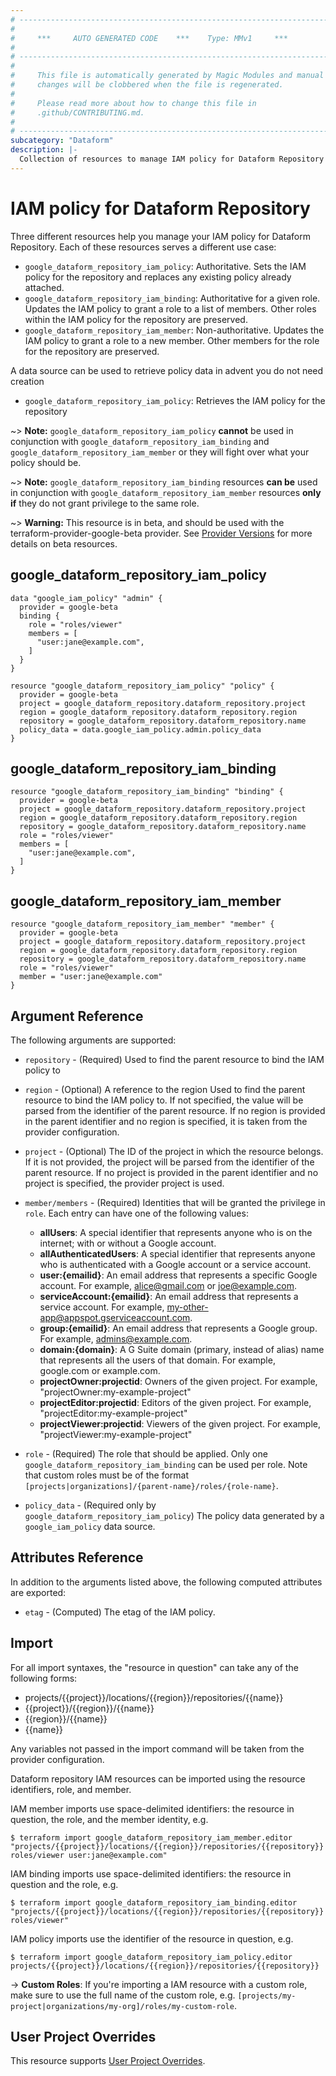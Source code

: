 ```yaml
---
# ----------------------------------------------------------------------------
#
#     ***     AUTO GENERATED CODE    ***    Type: MMv1     ***
#
# ----------------------------------------------------------------------------
#
#     This file is automatically generated by Magic Modules and manual
#     changes will be clobbered when the file is regenerated.
#
#     Please read more about how to change this file in
#     .github/CONTRIBUTING.md.
#
# ----------------------------------------------------------------------------
subcategory: "Dataform"
description: |-
  Collection of resources to manage IAM policy for Dataform Repository
---
```


# IAM policy for Dataform Repository
Three different resources help you manage your IAM policy for Dataform Repository. Each of these resources serves a different use case:

* `google_dataform_repository_iam_policy`: Authoritative. Sets the IAM policy for the repository and replaces any existing policy already attached.
* `google_dataform_repository_iam_binding`: Authoritative for a given role. Updates the IAM policy to grant a role to a list of members. Other roles within the IAM policy for the repository are preserved.
* `google_dataform_repository_iam_member`: Non-authoritative. Updates the IAM policy to grant a role to a new member. Other members for the role for the repository are preserved.

A data source can be used to retrieve policy data in advent you do not need creation

* `google_dataform_repository_iam_policy`: Retrieves the IAM policy for the repository

~> **Note:** `google_dataform_repository_iam_policy` **cannot** be used in conjunction with `google_dataform_repository_iam_binding` and `google_dataform_repository_iam_member` or they will fight over what your policy should be.

~> **Note:** `google_dataform_repository_iam_binding` resources **can be** used in conjunction with `google_dataform_repository_iam_member` resources **only if** they do not grant privilege to the same role.


~> **Warning:** This resource is in beta, and should be used with the terraform-provider-google-beta provider.
See [Provider Versions](https://terraform.io/docs/providers/google/guides/provider_versions.html) for more details on beta resources.


## google\_dataform\_repository\_iam\_policy

```hcl
data "google_iam_policy" "admin" {
  provider = google-beta
  binding {
    role = "roles/viewer"
    members = [
      "user:jane@example.com",
    ]
  }
}

resource "google_dataform_repository_iam_policy" "policy" {
  provider = google-beta
  project = google_dataform_repository.dataform_repository.project
  region = google_dataform_repository.dataform_repository.region
  repository = google_dataform_repository.dataform_repository.name
  policy_data = data.google_iam_policy.admin.policy_data
}
```

## google\_dataform\_repository\_iam\_binding

```hcl
resource "google_dataform_repository_iam_binding" "binding" {
  provider = google-beta
  project = google_dataform_repository.dataform_repository.project
  region = google_dataform_repository.dataform_repository.region
  repository = google_dataform_repository.dataform_repository.name
  role = "roles/viewer"
  members = [
    "user:jane@example.com",
  ]
}
```

## google\_dataform\_repository\_iam\_member

```hcl
resource "google_dataform_repository_iam_member" "member" {
  provider = google-beta
  project = google_dataform_repository.dataform_repository.project
  region = google_dataform_repository.dataform_repository.region
  repository = google_dataform_repository.dataform_repository.name
  role = "roles/viewer"
  member = "user:jane@example.com"
}
```


## Argument Reference

The following arguments are supported:

* `repository` - (Required) Used to find the parent resource to bind the IAM policy to
* `region` - (Optional) A reference to the region Used to find the parent resource to bind the IAM policy to. If not specified,
  the value will be parsed from the identifier of the parent resource. If no region is provided in the parent identifier and no
  region is specified, it is taken from the provider configuration.

* `project` - (Optional) The ID of the project in which the resource belongs.
    If it is not provided, the project will be parsed from the identifier of the parent resource. If no project is provided in the parent identifier and no project is specified, the provider project is used.

* `member/members` - (Required) Identities that will be granted the privilege in `role`.
  Each entry can have one of the following values:
  * **allUsers**: A special identifier that represents anyone who is on the internet; with or without a Google account.
  * **allAuthenticatedUsers**: A special identifier that represents anyone who is authenticated with a Google account or a service account.
  * **user:{emailid}**: An email address that represents a specific Google account. For example, alice@gmail.com or joe@example.com.
  * **serviceAccount:{emailid}**: An email address that represents a service account. For example, my-other-app@appspot.gserviceaccount.com.
  * **group:{emailid}**: An email address that represents a Google group. For example, admins@example.com.
  * **domain:{domain}**: A G Suite domain (primary, instead of alias) name that represents all the users of that domain. For example, google.com or example.com.
  * **projectOwner:projectid**: Owners of the given project. For example, "projectOwner:my-example-project"
  * **projectEditor:projectid**: Editors of the given project. For example, "projectEditor:my-example-project"
  * **projectViewer:projectid**: Viewers of the given project. For example, "projectViewer:my-example-project"

* `role` - (Required) The role that should be applied. Only one
    `google_dataform_repository_iam_binding` can be used per role. Note that custom roles must be of the format
    `[projects|organizations]/{parent-name}/roles/{role-name}`.

* `policy_data` - (Required only by `google_dataform_repository_iam_policy`) The policy data generated by
  a `google_iam_policy` data source.

## Attributes Reference

In addition to the arguments listed above, the following computed attributes are
exported:

* `etag` - (Computed) The etag of the IAM policy.

## Import

For all import syntaxes, the "resource in question" can take any of the following forms:

* projects/{{project}}/locations/{{region}}/repositories/{{name}}
* {{project}}/{{region}}/{{name}}
* {{region}}/{{name}}
* {{name}}

Any variables not passed in the import command will be taken from the provider configuration.

Dataform repository IAM resources can be imported using the resource identifiers, role, and member.

IAM member imports use space-delimited identifiers: the resource in question, the role, and the member identity, e.g.
```
$ terraform import google_dataform_repository_iam_member.editor "projects/{{project}}/locations/{{region}}/repositories/{{repository}} roles/viewer user:jane@example.com"
```

IAM binding imports use space-delimited identifiers: the resource in question and the role, e.g.
```
$ terraform import google_dataform_repository_iam_binding.editor "projects/{{project}}/locations/{{region}}/repositories/{{repository}} roles/viewer"
```

IAM policy imports use the identifier of the resource in question, e.g.
```
$ terraform import google_dataform_repository_iam_policy.editor projects/{{project}}/locations/{{region}}/repositories/{{repository}}
```

-> **Custom Roles**: If you're importing a IAM resource with a custom role, make sure to use the
 full name of the custom role, e.g. `[projects/my-project|organizations/my-org]/roles/my-custom-role`.

## User Project Overrides

This resource supports [User Project Overrides](https://registry.terraform.io/providers/hashicorp/google/latest/docs/guides/provider_reference#user_project_override).
